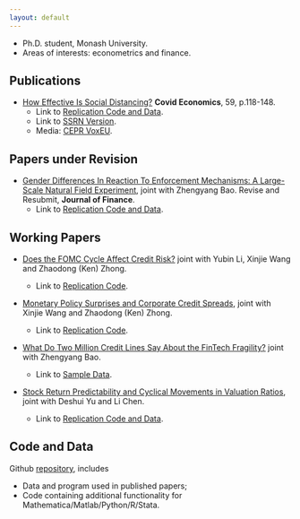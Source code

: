 ```yaml
---
layout: default
---
```


- Ph.D. student, Monash University. 
- Areas of interests: econometrics and finance.


## Publications

- [How Effective Is Social Distancing?](https://cepr.org/file/10060/download?token=eOeGMKrX) **Covid Economics**, 59, p.118-148. 
  - Link to [Replication Code and Data](https://github.com/difang-huang/social-distancing). 
  - Link to [SSRN Version](https://papers.ssrn.com/sol3/papers.cfm?abstract_id=3680321).
  - Media: [CEPR VoxEU](https://voxeu.org/content/how-effective-social-distancing-evidence-us).

## Papers under Revision

- [Gender Differences In Reaction To Enforcement Mechanisms: A Large-Scale Natural Field Experiment](https://papers.ssrn.com/sol3/papers.cfm?abstract_id=3641282), joint with Zhengyang Bao. Revise and Resubmit, **Journal of Finance**. 
  - Link to [Replication Code and Data](https://github.com/difang-huang?tab=repositories).

## Working Papers

- [Does the FOMC Cycle Affect Credit Risk?](https://papers.ssrn.com/sol3/papers.cfm?abstract_id=3512662) joint with Yubin Li, Xinjie Wang and Zhaodong (Ken) Zhong. 
  - Link to [Replication Code](https://github.com/difang-huang?tab=repositories).

- [Monetary Policy Surprises and Corporate Credit Spreads](https://papers.ssrn.com/sol3/papers.cfm?abstract_id=3700257), joint with Xinjie Wang and Zhaodong (Ken) Zhong. 
  - Link to [Replication Code](https://github.com/difang-huang?tab=repositories).

- [What Do Two Million Credit Lines Say About the FinTech Fragility?](https://papers.ssrn.com/sol3/papers.cfm?abstract_id=3734770) joint with Zhengyang Bao.
  - Link to [Sample Data](https://github.com/difang-huang?tab=repositories).

- [Stock Return Predictability and Cyclical Movements in Valuation Ratios](https://papers.ssrn.com/sol3/papers.cfm?abstract_id=3755710), joint with Deshui Yu and Li Chen.
  - Link to [Replication Code and Data](https://github.com/difang-huang?tab=repositories).
    

## Code and Data

Github [repository](https://github.com/difang-huang?tab=repositories), includes
- Data and program used in published papers;
- Code containing additional functionality for Mathematica/Matlab/Python/R/Stata.
